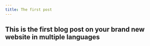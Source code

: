 ```yaml
---
title: The first post
---
```


## This is the first blog post on your brand new website in multiple languages

